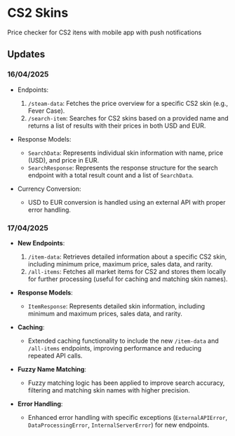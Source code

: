 # CS2 Skins
 Price checker for CS2 itens with mobile app with push notifications

## Updates

### 16/04/2025

- Endpoints:
    1. `/steam-data`: Fetches the price overview for a specific CS2 skin (e.g., Fever Case).
    2. `/search-item`: Searches for CS2 skins based on a provided name and returns a list of results with their prices in both USD and EUR.

- Response Models:
    - `SearchData`: Represents individual skin information with name, price (USD), and price in EUR.
    - `SearchResponse`: Represents the response structure for the search endpoint with a total result count and a list of `SearchData`.

- Currency Conversion:
    - USD to EUR conversion is handled using an external API with proper error handling.

### 17/04/2025

- **New Endpoints**:
    1. `/item-data`: Retrieves detailed information about a specific CS2 skin, including minimum price, maximum price, sales data, and rarity.
    2. `/all-items`: Fetches all market items for CS2 and stores them locally for further processing (useful for caching and matching skin names).
    
- **Response Models**:
    - `ItemResponse`: Represents detailed skin information, including minimum and maximum prices, sales data, and rarity.

- **Caching**:
    - Extended caching functionality to include the new `/item-data` and `/all-items` endpoints, improving performance and reducing repeated API calls.

- **Fuzzy Name Matching**:
    - Fuzzy matching logic has been applied to improve search accuracy, filtering and matching skin names with higher precision.

- **Error Handling**:
    - Enhanced error handling with specific exceptions (`ExternalAPIError`, `DataProcessingError`, `InternalServerError`) for new endpoints.